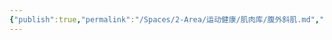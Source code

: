 ```yaml
---
{"publish":true,"permalink":"/Spaces/2-Area/运动健康/肌肉库/腹外斜肌.md","created":"2025-07-07T18:08:44.510+08:00","modified":"2025-07-12T11:08:11.513+08:00","published":"2025-07-12T11:08:11.513+08:00","cssclasses":""}
---
```


